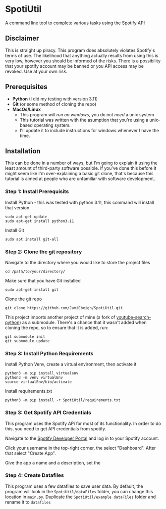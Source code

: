 # SpotiUtil
A command line tool to complete various tasks using the Spotify API

## Disclaimer
This is straight up piracy. This program does absolutely violates Spotify's
terms of use. The likelihood that anything actually results from using this
is very low, however you should be informed of the risks. There is a possibility 
that your spotify account may be banned or you API access may be revoked. Use 
at your own risk. 

## Prerequisites
* **Python** (I did my testing with version 3.11)
* **Git** (or some method of cloning the repo)
* **MacOs/Linux** 
  * This program *will run on windows*, you do not *need* a unix system
  * This tutorial was written with the asumption that you're using a 
    unix-based operating system. 
  * I'll update it to include instructions for windows whenever I have the time.

## Installation
This can be done in a number of ways, but I'm going to explain it using the 
least amount of third-party software possible. If you've done this before it
might seem like I'm over-explaining a basic git clone, that's because this 
tutorial is aimed at people who are unfamiliar with software development. 

### Step 1: Install Prerequisits
Install Python - this was tested with python 3.11, this command will 
install that version 

```commandline
sudo apt-get update
sudo apt-get install python3.11
```

Install Git
```commandline
sudo apt install git-all
```

### Step 2: Clone the git repository
Navigate to the directory where you would like to store the project files

```commandline
cd /path/to/your/directory/
```

Make sure that you have Git installed 

```commandline
sudo apt-get install git
```

Clone the git repo

```commandline
git clone https://github.com/JamiEbeigh/SpotiUtil.git
```

This project imports another project of mine (a fork of 
[youtube-search-python](https://github.com/alexmercerind/youtube-search-python)) 
as a submodule. There's a chance that it wasn't added when cloning the repo, 
so to ensure that it is added, run:

```commandline
git submodule init
git submodule update
```

### Step 3: Install Python Requirements

Install Python Venv, create a virtual environment, then activate it

```commandline
python3 -m pip install virtualenv
python3 -m venv virtualEnv
source virtualEnv/bin/activate
```

Install requirements.txt

```commandline
python3 -m pip install -r SpotiUtil/requirements.txt
```

### Step 3: Get Spotify API Credentials

This program uses the Spotify APi for most of its functionality. In order to do this,
you need to get API credentials from spotify. 

Navigate to the [Spotify Developer Portal](https://developer.spotify.com/) and 
log in to your Spotify account.

Click your username in the top-right corner, the select "Dashboard". After that 
select "Create App". 

Give the app a name and a description, set the 

### Step 4: Create Datafiles

This program uses a few datafiles to save user data. By default, the program 
will look in the `SpotiUtil/dataFiles` folder, you can change this location in 
`main.py`. Duplicate the `SpotiUtil/example dataFiles` folder and rename it 
to `datafiles`



 
